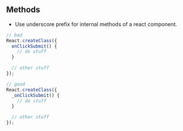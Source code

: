 ## Methods

- Use underscore prefix for internal methods of a react component.

```javascript
// bad
React.createClass({
  onClickSubmit() {
    // do stuff
  }

  // other stuff
});

// good
React.createClass({
  _onClickSubmit() {
    // do stuff
  }

  // other stuff
});
```
